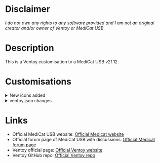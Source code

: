# Disclaimer
*I do not own any rights to any software provided and I am not an original creator and/or owner of Ventoy or MediCat USB.*
# Description
This is a Ventoy customisation to a MediCat USB v21.12.

# Customisations
<details>
<summary>New icons added</summary>

- Clonezilla icon
- Gandalfs WinPE icon
- Hirens Boot CD WinPe
- Kali Linux
- Linux Mint
- Windows 7
- Windows XP
- Windows + Linux
- x64
- x86
</details>

<details>
<summary>ventoy.json changes</summary>

- Live OS changes:
    - Added Gandalfs WinPE
    - Added Hirens WinPE
    - Added Kali Linux Live
- Partitioning Tools changes:
    - Added Clonezilla
- "Install Windows" renamed to "Install OS", changed icon
    - Added Linux OS directory
        - Added Kali Linux Install
        - Added Linux Mint Install
        - Added Ubuntu Install
    - Added Windows directoty
        - Added x86(32bit) architecture OS folder:
            - Windows 7
            - Windows 10
            - Windows 10 LTSC
            - Windows XP
        - Added x64(64bit) architecture OS folder:
            - Windows 7
            - Windows 8.1
            - Windows 10
            - Windows 10 LTSC
            - Windows 11
</details>

# Links
- Official MediCat USB website: [Official Medicat website](https://medicatusb.com/)
- Official forum page of MediCat USB with discussions: [Official Medicat forum page](https://gbatemp.net/threads/medicat-usb-a-multiboot-linux-usb-for-pc-repair.361577/)
- Ventoy official page: [Official Ventoy website](https://www.ventoy.net/en/index.html)
- Ventoy GitHub repo: [Official Ventoy repo](https://github.com/ventoy/Ventoy)